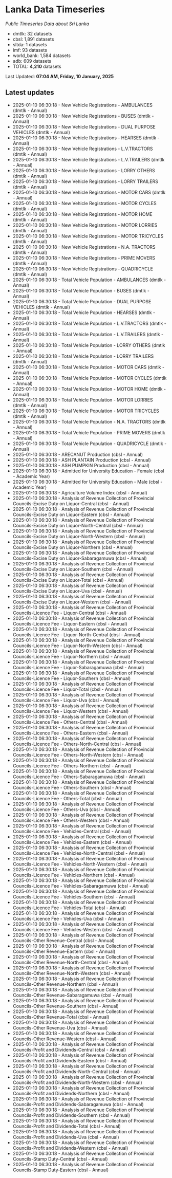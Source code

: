# Lanka Data Timeseries
*Public Timeseries Data about Sri Lanka*

* dmtlk: 32 datasets
* cbsl: 1,891 datasets
* sltda: 1 datasets
* imf: 93 datasets
* world_bank: 1,584 datasets
* adb: 609 datasets
* TOTAL: **4,210** datasets

Last Updated: **07:04 AM, Friday, 10 January, 2025**

## Latest updates

* 2025-01-10 06:30:18 - New Vehicle Registrations - AMBULANCES (dmtlk - Annual)
* 2025-01-10 06:30:18 - New Vehicle Registrations - BUSES (dmtlk - Annual)
* 2025-01-10 06:30:18 - New Vehicle Registrations - DUAL PURPOSE VEHICLES (dmtlk - Annual)
* 2025-01-10 06:30:18 - New Vehicle Registrations - HEARSES (dmtlk - Annual)
* 2025-01-10 06:30:18 - New Vehicle Registrations - L.V.TRACTORS (dmtlk - Annual)
* 2025-01-10 06:30:18 - New Vehicle Registrations - L.V.TRAILERS (dmtlk - Annual)
* 2025-01-10 06:30:18 - New Vehicle Registrations - LORRY OTHERS (dmtlk - Annual)
* 2025-01-10 06:30:18 - New Vehicle Registrations - LORRY TRAILERS (dmtlk - Annual)
* 2025-01-10 06:30:18 - New Vehicle Registrations - MOTOR CARS (dmtlk - Annual)
* 2025-01-10 06:30:18 - New Vehicle Registrations - MOTOR CYCLES (dmtlk - Annual)
* 2025-01-10 06:30:18 - New Vehicle Registrations - MOTOR HOME (dmtlk - Annual)
* 2025-01-10 06:30:18 - New Vehicle Registrations - MOTOR LORRIES (dmtlk - Annual)
* 2025-01-10 06:30:18 - New Vehicle Registrations - MOTOR TRICYCLES (dmtlk - Annual)
* 2025-01-10 06:30:18 - New Vehicle Registrations - N.A. TRACTORS (dmtlk - Annual)
* 2025-01-10 06:30:18 - New Vehicle Registrations - PRIME MOVERS (dmtlk - Annual)
* 2025-01-10 06:30:18 - New Vehicle Registrations - QUADRICYCLE (dmtlk - Annual)
* 2025-01-10 06:30:18 - Total Vehicle Population - AMBULANCES (dmtlk - Annual)
* 2025-01-10 06:30:18 - Total Vehicle Population - BUSES (dmtlk - Annual)
* 2025-01-10 06:30:18 - Total Vehicle Population - DUAL PURPOSE VEHICLES (dmtlk - Annual)
* 2025-01-10 06:30:18 - Total Vehicle Population - HEARSES (dmtlk - Annual)
* 2025-01-10 06:30:18 - Total Vehicle Population - L.V.TRACTORS (dmtlk - Annual)
* 2025-01-10 06:30:18 - Total Vehicle Population - L.V.TRAILERS (dmtlk - Annual)
* 2025-01-10 06:30:18 - Total Vehicle Population - LORRY OTHERS (dmtlk - Annual)
* 2025-01-10 06:30:18 - Total Vehicle Population - LORRY TRAILERS (dmtlk - Annual)
* 2025-01-10 06:30:18 - Total Vehicle Population - MOTOR CARS (dmtlk - Annual)
* 2025-01-10 06:30:18 - Total Vehicle Population - MOTOR CYCLES (dmtlk - Annual)
* 2025-01-10 06:30:18 - Total Vehicle Population - MOTOR HOME (dmtlk - Annual)
* 2025-01-10 06:30:18 - Total Vehicle Population - MOTOR LORRIES (dmtlk - Annual)
* 2025-01-10 06:30:18 - Total Vehicle Population - MOTOR TRICYCLES (dmtlk - Annual)
* 2025-01-10 06:30:18 - Total Vehicle Population - N.A. TRACTORS (dmtlk - Annual)
* 2025-01-10 06:30:18 - Total Vehicle Population - PRIME MOVERS (dmtlk - Annual)
* 2025-01-10 06:30:18 - Total Vehicle Population - QUADRICYCLE (dmtlk - Annual)
* 2025-01-10 06:30:18 - ARECANUT Production (cbsl - Annual)
* 2025-01-10 06:30:18 - ASH PLANTAIN Production (cbsl - Annual)
* 2025-01-10 06:30:18 - ASH PUMPKIN Production (cbsl - Annual)
* 2025-01-10 06:30:18 - Admitted for University Education - Female (cbsl - Academic Year)
* 2025-01-10 06:30:18 - Admitted for University Education - Male (cbsl - Academic Year)
* 2025-01-10 06:30:18 - Agriculture Volume Index (cbsl - Annual)
* 2025-01-10 06:30:18 - Analysis of Revenue Collection of Provincial Councils-Excise Duty on Liquor-Central (cbsl - Annual)
* 2025-01-10 06:30:18 - Analysis of Revenue Collection of Provincial Councils-Excise Duty on Liquor-Eastern (cbsl - Annual)
* 2025-01-10 06:30:18 - Analysis of Revenue Collection of Provincial Councils-Excise Duty on Liquor-North-Central (cbsl - Annual)
* 2025-01-10 06:30:18 - Analysis of Revenue Collection of Provincial Councils-Excise Duty on Liquor-North-Western (cbsl - Annual)
* 2025-01-10 06:30:18 - Analysis of Revenue Collection of Provincial Councils-Excise Duty on Liquor-Northern (cbsl - Annual)
* 2025-01-10 06:30:18 - Analysis of Revenue Collection of Provincial Councils-Excise Duty on Liquor-Sabaragamuwa (cbsl - Annual)
* 2025-01-10 06:30:18 - Analysis of Revenue Collection of Provincial Councils-Excise Duty on Liquor-Southern (cbsl - Annual)
* 2025-01-10 06:30:18 - Analysis of Revenue Collection of Provincial Councils-Excise Duty on Liquor-Total (cbsl - Annual)
* 2025-01-10 06:30:18 - Analysis of Revenue Collection of Provincial Councils-Excise Duty on Liquor-Uva (cbsl - Annual)
* 2025-01-10 06:30:18 - Analysis of Revenue Collection of Provincial Councils-Excise Duty on Liquor-Western (cbsl - Annual)
* 2025-01-10 06:30:18 - Analysis of Revenue Collection of Provincial Councils-Licence Fee - Liquor-Central (cbsl - Annual)
* 2025-01-10 06:30:18 - Analysis of Revenue Collection of Provincial Councils-Licence Fee - Liquor-Eastern (cbsl - Annual)
* 2025-01-10 06:30:18 - Analysis of Revenue Collection of Provincial Councils-Licence Fee - Liquor-North-Central (cbsl - Annual)
* 2025-01-10 06:30:18 - Analysis of Revenue Collection of Provincial Councils-Licence Fee - Liquor-North-Western (cbsl - Annual)
* 2025-01-10 06:30:18 - Analysis of Revenue Collection of Provincial Councils-Licence Fee - Liquor-Northern (cbsl - Annual)
* 2025-01-10 06:30:18 - Analysis of Revenue Collection of Provincial Councils-Licence Fee - Liquor-Sabaragamuwa (cbsl - Annual)
* 2025-01-10 06:30:18 - Analysis of Revenue Collection of Provincial Councils-Licence Fee - Liquor-Southern (cbsl - Annual)
* 2025-01-10 06:30:18 - Analysis of Revenue Collection of Provincial Councils-Licence Fee - Liquor-Total (cbsl - Annual)
* 2025-01-10 06:30:18 - Analysis of Revenue Collection of Provincial Councils-Licence Fee - Liquor-Uva (cbsl - Annual)
* 2025-01-10 06:30:18 - Analysis of Revenue Collection of Provincial Councils-Licence Fee - Liquor-Western (cbsl - Annual)
* 2025-01-10 06:30:18 - Analysis of Revenue Collection of Provincial Councils-Licence Fee - Others-Central (cbsl - Annual)
* 2025-01-10 06:30:18 - Analysis of Revenue Collection of Provincial Councils-Licence Fee - Others-Eastern (cbsl - Annual)
* 2025-01-10 06:30:18 - Analysis of Revenue Collection of Provincial Councils-Licence Fee - Others-North-Central (cbsl - Annual)
* 2025-01-10 06:30:18 - Analysis of Revenue Collection of Provincial Councils-Licence Fee - Others-North-Western (cbsl - Annual)
* 2025-01-10 06:30:18 - Analysis of Revenue Collection of Provincial Councils-Licence Fee - Others-Northern (cbsl - Annual)
* 2025-01-10 06:30:18 - Analysis of Revenue Collection of Provincial Councils-Licence Fee - Others-Sabaragamuwa (cbsl - Annual)
* 2025-01-10 06:30:18 - Analysis of Revenue Collection of Provincial Councils-Licence Fee - Others-Southern (cbsl - Annual)
* 2025-01-10 06:30:18 - Analysis of Revenue Collection of Provincial Councils-Licence Fee - Others-Total (cbsl - Annual)
* 2025-01-10 06:30:18 - Analysis of Revenue Collection of Provincial Councils-Licence Fee - Others-Uva (cbsl - Annual)
* 2025-01-10 06:30:18 - Analysis of Revenue Collection of Provincial Councils-Licence Fee - Others-Western (cbsl - Annual)
* 2025-01-10 06:30:18 - Analysis of Revenue Collection of Provincial Councils-Licence Fee - Vehicles-Central (cbsl - Annual)
* 2025-01-10 06:30:18 - Analysis of Revenue Collection of Provincial Councils-Licence Fee - Vehicles-Eastern (cbsl - Annual)
* 2025-01-10 06:30:18 - Analysis of Revenue Collection of Provincial Councils-Licence Fee - Vehicles-North-Central (cbsl - Annual)
* 2025-01-10 06:30:18 - Analysis of Revenue Collection of Provincial Councils-Licence Fee - Vehicles-North-Western (cbsl - Annual)
* 2025-01-10 06:30:18 - Analysis of Revenue Collection of Provincial Councils-Licence Fee - Vehicles-Northern (cbsl - Annual)
* 2025-01-10 06:30:18 - Analysis of Revenue Collection of Provincial Councils-Licence Fee - Vehicles-Sabaragamuwa (cbsl - Annual)
* 2025-01-10 06:30:18 - Analysis of Revenue Collection of Provincial Councils-Licence Fee - Vehicles-Southern (cbsl - Annual)
* 2025-01-10 06:30:18 - Analysis of Revenue Collection of Provincial Councils-Licence Fee - Vehicles-Total (cbsl - Annual)
* 2025-01-10 06:30:18 - Analysis of Revenue Collection of Provincial Councils-Licence Fee - Vehicles-Uva (cbsl - Annual)
* 2025-01-10 06:30:18 - Analysis of Revenue Collection of Provincial Councils-Licence Fee - Vehicles-Western (cbsl - Annual)
* 2025-01-10 06:30:18 - Analysis of Revenue Collection of Provincial Councils-Other Revenue-Central (cbsl - Annual)
* 2025-01-10 06:30:18 - Analysis of Revenue Collection of Provincial Councils-Other Revenue-Eastern (cbsl - Annual)
* 2025-01-10 06:30:18 - Analysis of Revenue Collection of Provincial Councils-Other Revenue-North-Central (cbsl - Annual)
* 2025-01-10 06:30:18 - Analysis of Revenue Collection of Provincial Councils-Other Revenue-North-Western (cbsl - Annual)
* 2025-01-10 06:30:18 - Analysis of Revenue Collection of Provincial Councils-Other Revenue-Northern (cbsl - Annual)
* 2025-01-10 06:30:18 - Analysis of Revenue Collection of Provincial Councils-Other Revenue-Sabaragamuwa (cbsl - Annual)
* 2025-01-10 06:30:18 - Analysis of Revenue Collection of Provincial Councils-Other Revenue-Southern (cbsl - Annual)
* 2025-01-10 06:30:18 - Analysis of Revenue Collection of Provincial Councils-Other Revenue-Total (cbsl - Annual)
* 2025-01-10 06:30:18 - Analysis of Revenue Collection of Provincial Councils-Other Revenue-Uva (cbsl - Annual)
* 2025-01-10 06:30:18 - Analysis of Revenue Collection of Provincial Councils-Other Revenue-Western (cbsl - Annual)
* 2025-01-10 06:30:18 - Analysis of Revenue Collection of Provincial Councils-Profit and Dividends-Central (cbsl - Annual)
* 2025-01-10 06:30:18 - Analysis of Revenue Collection of Provincial Councils-Profit and Dividends-Eastern (cbsl - Annual)
* 2025-01-10 06:30:18 - Analysis of Revenue Collection of Provincial Councils-Profit and Dividends-North-Central (cbsl - Annual)
* 2025-01-10 06:30:18 - Analysis of Revenue Collection of Provincial Councils-Profit and Dividends-North-Western (cbsl - Annual)
* 2025-01-10 06:30:18 - Analysis of Revenue Collection of Provincial Councils-Profit and Dividends-Northern (cbsl - Annual)
* 2025-01-10 06:30:18 - Analysis of Revenue Collection of Provincial Councils-Profit and Dividends-Sabaragamuwa (cbsl - Annual)
* 2025-01-10 06:30:18 - Analysis of Revenue Collection of Provincial Councils-Profit and Dividends-Southern (cbsl - Annual)
* 2025-01-10 06:30:18 - Analysis of Revenue Collection of Provincial Councils-Profit and Dividends-Total (cbsl - Annual)
* 2025-01-10 06:30:18 - Analysis of Revenue Collection of Provincial Councils-Profit and Dividends-Uva (cbsl - Annual)
* 2025-01-10 06:30:18 - Analysis of Revenue Collection of Provincial Councils-Profit and Dividends-Western (cbsl - Annual)
* 2025-01-10 06:30:18 - Analysis of Revenue Collection of Provincial Councils-Stamp Duty-Central (cbsl - Annual)
* 2025-01-10 06:30:18 - Analysis of Revenue Collection of Provincial Councils-Stamp Duty-Eastern (cbsl - Annual)